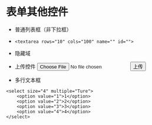 # 表单其他控件

- 普通列表框（非下拉框）

- ```
  <textarea rows="10" cols="100" name="" id="">
  ```

- 隐藏域

- 上传控件 <input type="file"><input type="button" value="上传"><br>

- 多行文本框

```
<select size="4" multiple="Ture">
    <option value="1">1</option>
    <option value="2">2</option>
    <option value="3">3</option>
    <option value="4">4</option>
</select>
```